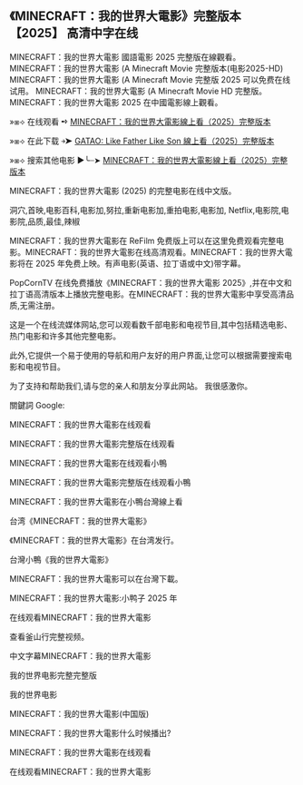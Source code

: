 ## 《MINECRAFT：我的世界大電影》完整版本 【2025】 高清中字在线


MINECRAFT：我的世界大電影 國語電影 2025 完整版在線觀看。 MINECRAFT：我的世界大電影 (A Minecraft Movie 完整版本(电影2025-HD) MINECRAFT：我的世界大電影 (A Minecraft Movie 完整版 2025 可以免费在线试用。 MINECRAFT：我的世界大電影 (A Minecraft Movie HD 完整版。 MINECRAFT：我的世界大電影 2025 在中國電影線上觀看。


»⧆⟢ 在线观看 ➺  <a href="https://rebrand.ly/3si2jim" rel="nofollow">MINECRAFT：我的世界大電影線上看（2025）完整版本</a></strong></p>
»⧆⟢ 在此下载 ￫➤  <a href="https://rebrand.ly/3si2jim" rel="nofollow">GATAO: Like Father Like Son 線上看（2025）完整版本</a></strong></p>
»⧆⟢ 搜索其他电影 ▶️╰┈➤ <a href="https://rebrand.ly/3si2jim" rel="nofollow">MINECRAFT：我的世界大電影線上看（2025）完整版本</a></strong></p>

MINECRAFT：我的世界大電影 (2025) 的完整电影在线中文版。

洞穴,首映,电影百科,电影加,努拉,重新电影加,重拍电影,电影加, Netflix,电影院,电影院,品质,最佳,辣椒


MINECRAFT：我的世界大電影在 ReFilm 免费版上可以在这里免费观看完整电影。MINECRAFT：我的世界大電影在线高清观看。MINECRAFT：我的世界大電影将在 2025 年免费上映。有声电影(英语、拉丁语或中文)带字幕。

PopCornTV 在线免费播放《MINECRAFT：我的世界大電影 2025》,并在中文和拉丁语高清版本上播放完整电影。在MINECRAFT：我的世界大電影中享受高清品质,无需注册。

这是一个在线流媒体网站,您可以观看数千部电影和电视节目,其中包括精选电影、热门电影和许多其他完整电影。

 此外,它提供一个易于使用的导航和用户友好的用户界面,让您可以根据需要搜索电影和电视节目。

 为了支持和帮助我们,请与您的亲人和朋友分享此网站。 我很感激你。

 關鍵詞 Google:

 MINECRAFT：我的世界大電影在线观看

 MINECRAFT：我的世界大電影完整版在线观看

 MINECRAFT：我的世界大電影在线观看小鴨

MINECRAFT：我的世界大電影完整版在线观看小鴨

 MINECRAFT：我的世界大電影在小鴨台灣線上看

 台湾《MINECRAFT：我的世界大電影》

 《MINECRAFT：我的世界大電影》在台湾发行。

 台灣小鴨《我的世界大電影》

 MINECRAFT：我的世界大電影可以在台灣下載。

 MINECRAFT：我的世界大電影:小鸭子 2025 年

 在线观看MINECRAFT：我的世界大電影

 查看釜山行完整视频。

 中文字幕MINECRAFT：我的世界大電影

 我的世界电影完整完整版

 我的世界电影

 MINECRAFT：我的世界大電影(中国版)

 MINECRAFT：我的世界大電影什么时候播出?

 MINECRAFT：我的世界大電影在线观看

 在线观看MINECRAFT：我的世界大電影
